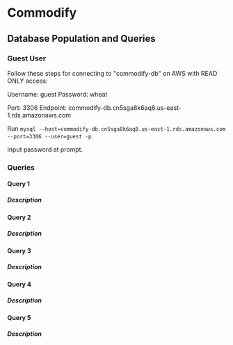 # Commodify

## Database Population and Queries

### Guest User

Follow these steps for connecting to "commodify-db" on AWS with READ ONLY access:

Username: guest
Password: wheat

Port: 3306
Endpoint: commodify-db.cn5sga8k6aq8.us-east-1.rds.amazonaws.com

Run `mysql --host=commodify-db.cn5sga8k6aq8.us-east-1.rds.amazonaws.com --port=3306 --user=guest -p`.

Input password at prompt.

### Queries

#### Query 1

##### Description

#### Query 2

##### Description

#### Query 3

##### Description

#### Query 4

##### Description

#### Query 5

##### Description




